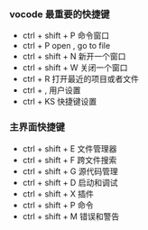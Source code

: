 ### vocode 最重要的快捷键

* ctrl + shift + P 命令窗口
* ctrl + P  open , go to file
* ctrl + shift + N 新开一个窗口
* ctrl + shift + W 关闭一个窗口
* ctrl + R  打开最近的项目或者文件
* ctrl  + ,  用户设置
* ctrl + KS 快捷键设置

### 主界面快捷键
* ctrl + shift + E 文件管理器
* ctrl + shift + F 跨文件搜索
* ctrl + shift + G 源代码管理
* ctrl + shift + D 启动和调试
* ctrl + shift + X 插件
* ctrl + shift + P 命令
* ctrl + shift + M 错误和警告



